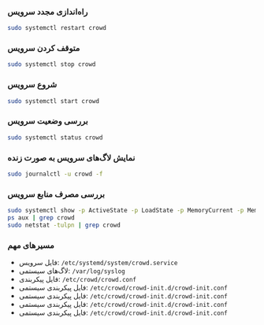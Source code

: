 
### راه‌اندازی مجدد سرویس

```bash
sudo systemctl restart crowd
```

### متوقف کردن سرویس

```bash
sudo systemctl stop crowd
```

### شروع سرویس

```bash
sudo systemctl start crowd
```

### بررسی وضعیت سرویس

```bash
sudo systemctl status crowd
```
### نمایش لاگ‌های سرویس به صورت زنده

```bash
sudo journalctl -u crowd -f
```

### بررسی مصرف منابع سرویس

```bash
sudo systemctl show -p ActiveState -p LoadState -p MemoryCurrent -p MemoryMax crowd
ps aux | grep crowd
sudo netstat -tulpn | grep crowd

```

### مسیرهای مهم
- فایل سرویس: `/etc/systemd/system/crowd.service`
- لاگ‌های سیستمی: `/var/log/syslog`
- فایل پیکربندی: `/etc/crowd/crowd.conf`
- فایل پیکربندی سیستمی: `/etc/crowd/crowd-init.d/crowd-init.conf`
- فایل پیکربندی سیستمی: `/etc/crowd/crowd-init.d/crowd-init.conf`
- فایل پیکربندی سیستمی: `/etc/crowd/crowd-init.d/crowd-init.conf`
- فایل پیکربندی سیستمی: `/etc/crowd/crowd-init.d/crowd-init.conf`


